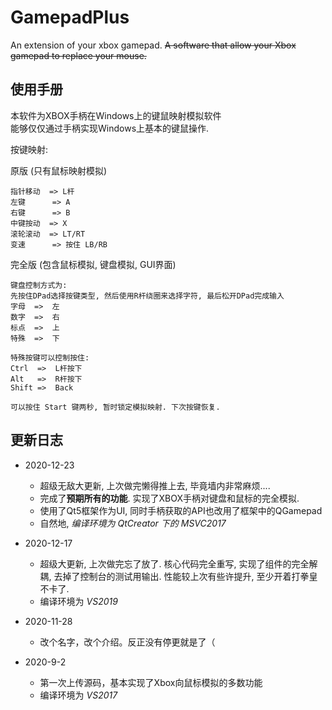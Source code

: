 # GamepadPlus
An extension of your xbox gamepad.
~~A software that allow your Xbox gamepad to replace your mouse.~~

## 使用手册

本软件为XBOX手柄在Windows上的键鼠映射模拟软件    
能够仅仅通过手柄实现Windows上基本的键鼠操作.    

按键映射:

原版 (只有鼠标映射模拟)
```
指针移动  => L杆
左键      => A
右键      => B
中键按动  => X
滚轮滚动  => LT/RT
变速      => 按住 LB/RB
```

完全版 (包含鼠标模拟, 键盘模拟, GUI界面)
```
键盘控制方式为:
先按住DPad选择按键类型, 然后使用R杆绕圈来选择字符, 最后松开DPad完成输入
字母  =>  左
数字  =>  右
标点  =>  上
特殊  =>  下

特殊按键可以控制按住:
Ctrl  =>  L杆按下
Alt   =>  R杆按下
Shift =>  Back

可以按住 Start 键两秒, 暂时锁定模拟映射. 下次按键恢复.
```

## 更新日志

+ 2020-12-23
  + 超级无敌大更新, 上次做完懒得推上去, 毕竟墙内非常麻烦....
  + 完成了**预期所有的功能**. 实现了XBOX手柄对键盘和鼠标的完全模拟. 
  + 使用了Qt5框架作为UI, 同时手柄获取的API也改用了框架中的QGamepad
  + 自然地, *编译环境为 QtCreator 下的 MSVC2017*

+ 2020-12-17
  + 超级大更新, 上次做完忘了放了. 核心代码完全重写, 实现了组件的完全解耦, 去掉了控制台的测试用输出. 性能较上次有些许提升, 至少开着打拳皇不卡了.
  + 编译环境为 *VS2019*

+ 2020-11-28
  + 改个名字，改个介绍。反正没有停更就是了（

+ 2020-9-2
  + 第一次上传源码，基本实现了Xbox向鼠标模拟的多数功能
  + 编译环境为 *VS2017*
